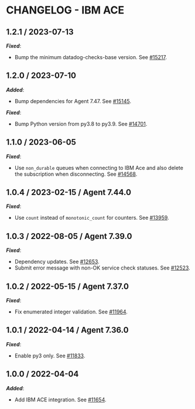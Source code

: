 # CHANGELOG - IBM ACE

## 1.2.1 / 2023-07-13

***Fixed***:

* Bump the minimum datadog-checks-base version. See [#15217](https://github.com/DataDog/integrations-core/pull/15217).

## 1.2.0 / 2023-07-10

***Added***:

* Bump dependencies for Agent 7.47. See [#15145](https://github.com/DataDog/integrations-core/pull/15145).

***Fixed***:

* Bump Python version from py3.8 to py3.9. See [#14701](https://github.com/DataDog/integrations-core/pull/14701).

## 1.1.0 / 2023-06-05

***Fixed***:

* Use `non_durable` queues when connecting to IBM Ace and also delete the subscription when disconnecting. See [#14568](https://github.com/DataDog/integrations-core/pull/14568).

## 1.0.4 / 2023-02-15 / Agent 7.44.0

***Fixed***:

* Use `count` instead of `monotonic_count` for counters. See [#13959](https://github.com/DataDog/integrations-core/pull/13959).

## 1.0.3 / 2022-08-05 / Agent 7.39.0

***Fixed***:

* Dependency updates. See [#12653](https://github.com/DataDog/integrations-core/pull/12653).
* Submit error message with non-OK service check statuses. See [#12523](https://github.com/DataDog/integrations-core/pull/12523).

## 1.0.2 / 2022-05-15 / Agent 7.37.0

***Fixed***:

* Fix enumerated integer validation. See [#11964](https://github.com/DataDog/integrations-core/pull/11964).

## 1.0.1 / 2022-04-14 / Agent 7.36.0

***Fixed***:

* Enable py3 only. See [#11833](https://github.com/DataDog/integrations-core/pull/11833).

## 1.0.0 / 2022-04-04

***Added***:

* Add IBM ACE integration. See [#11654](https://github.com/DataDog/integrations-core/pull/11654).
